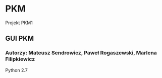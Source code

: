 # PKM
Projekt PKM1

## GUI PKM
### Autorzy: Mateusz Sendrowicz, Paweł Rogaszewski, Marlena Filipkiewicz
Python 2.7
